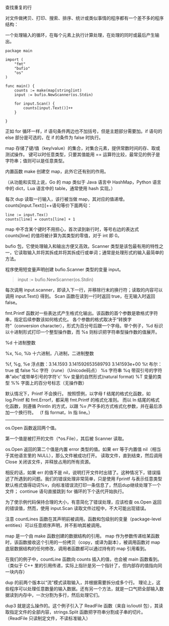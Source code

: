 
查找重复的行

对文件做拷贝、打印、搜索、排序、统计或类似事情的程序都有一个差不多的程序结构：

一个处理输入的循环，在每个元素上执行计算处理，在处理的同时或最后产生输出。

```
package main

import (
	"fmt"
	"bufio"
	"os"
)

func main() {
	counts := make(map[string]int)
	input := bufio.NewScanner(os.Stdin)
	
	for input.Scan() {
		counts[input.Text()]++
	}
	
}
```

正如 for 循环一样，if 语句条件两边也不加括号，但是主题部分需要加。if 语句的 else 部分是可选的，在 if 的条件为 false 时执行。

map 存储了键/值（key/value）的集合，对集合元素，提供常数时间的存、取或测试操作。
键可以时任意类型，只要其值能用 == 运算符比较，最常见的例子是字符串；值则可以是任意类型。

内置函数 make 创建空 map，此外它还有别的作用。

（从功能和实现上说，Go 的 map 类似于 Java 语言中 HashMap，Python 语言中的 dict，Lua 语言中的 table，通常使用 hash 实现。）

每次 dup 读取一行输入，该行被当做 map，其对应的值递增。counts[input.Text()]++语句等价下面两句：

```
line := input.Tex()
counts[line] = counts[line] + 1

```
map 中不含某个键时不用担心，首次读到新行时，等号右边的表达式 counts[line] 的值将被计算为其类型的零值，对于 int 即 0。


bufio 包，它使处理输入和输出方便又高效。Scanner 类型是该包最有用的特性之一，它读取输入并将其拆成并将其拆成行或单词；通常是处理形式的输入最简单的方法。


程序使用短变量声明创建 bufio.Scanner 类型的变量 input。


> input := bufio.NewScanner(os.Stdin)

每次调用 input.scanner，即读入下一行，并移除行末的换行符；读取的内容可以调用 input.Text() 得到。
Scan 函数在读到一行时返回 true，在无输入时返回 false。

fmt.Printf 函数对一些表达式产生格式化输出。该函数的首个参数是歌格式字符串，指定后续参数该如何格式化。
各个参数的格式取决于“转换字符”（conversion character），形式为百分号后跟一个字母。举个例子，%d 标识以十进制形式打印一个整型操作数，而 %s 则标识把字符串型操作数的值展开。


%d 十进制整数

%x, %o, %b 十六进制，八进制，二进制整数

%f, %g, %e 浮点数：3.14.1593 3.141592653589793 3.141593e+00
%t 布尔：true 或 false
%c 字符（rune）（Unicode码点）
%s 字符串
%q 带双引号的字符串"abc"或带单引号的字符'c'
%v 变量的自然形式(natural format)
%T 变量的类型
%% 字面上的百分号标志（无操作数）

默认情况下，Printf 不会换行。
按照惯例，以字母 f 结尾的格式化函数，如 log.Printf 和 fmt.Errorf，都采用 fmt.Printf 的格式化准则。
而以 ln 结尾的格式化函数，则遵循 Println 的方式，以跟 %v 产不多的方式格式化参数，并在最后添加一个换行符。
（f 指 format，ln 指 line。）

---

os.Open 函数返回两个值。

第一个值是被打开的文件（*os.File），其后被 Scanner 读取。

os.Open 返回的第二个值是内置 error 类型的值。如果 err 等于内置值 nil（相当于其他语言里的 NULL），那么文件被成功打开。
读取文件，直到结束，然后调用 Close 关闭该文件，并释放占用的所有资源。

相反的话，如果 err 的值不是 nil，说明打开文件时出错了。这种情况下，错误描述了所遇到的问题。我们的错误处理非常简单，只是使用
Fprintf 与表示任意类型默认格式值得动词%v，向标准错误流打印一条信息了，然后dup继续处理下一个文件；
continue 语句直接跳到 for 循环的下个迭代开始执行。


为了使示例代码保持合理的大小，有意简化了错误处理，应该检查 os.Open 返回的错误值，然而，使用 input.Scan 读取文件过程中，不大可能出现错误。

注意 countLines 函数在其声明前被调用。函数和包级别的变量（package-level entities）可以任意顺序声明，并不影响其被调用。

map 是一个由 make 函数创建的数据结构的引用。
map 作为参数传递给某函数时，该函数接收这个引用的一份拷贝（copy，或译为副本），被调用函数对 map 底层数据结构的任何修改，调用者函数都可以通过持有的 map 引用看到。

在我们的例子中，countLine 函数向 counts 插入的值，也会被 main 函数看到。（类似于 C++ 里的引用传递，实际上指针是另一个指针了，但内部存的值指向同一块内存）


dup 的前两个版本以“流”模式读取输入，并根据需要拆分成多个行。
理论上，这些程序可以处理任意数量的输入数据。还有另一个方法，就是一口气把全部输入数据读到内存中，一次分割为多行，然后处理它们。

dup3 就是这么操作的。这个例子引入了 ReadFile 函数（来自 io/ioutil 包），其读取指定文件的全部内容，strings.Split 函数把字符串分割成子串的切片。（ReadFile 只读制定文件，不读标准输入）



